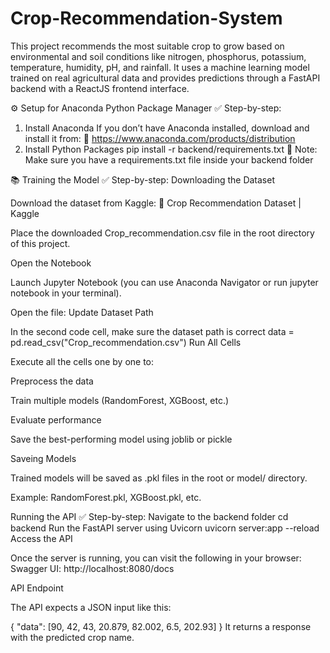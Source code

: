 # Crop-Recommendation-System
 This project recommends the most suitable crop to grow based on environmental and soil conditions like nitrogen, phosphorus, potassium, temperature, humidity, pH, and rainfall. It uses a machine learning model trained on real agricultural data and provides predictions through a FastAPI backend with a ReactJS frontend interface.

⚙️ Setup for Anaconda Python Package Manager
✅ Step-by-step:
1. Install Anaconda
If you don’t have Anaconda installed, download and install it from:
🔗 https://www.anaconda.com/products/distribution
2. Install Python Packages
 pip install -r backend/requirements.txt
📝 Note: Make sure you have a requirements.txt file inside your backend folder

📚 Training the Model
✅ Step-by-step:
Downloading the Dataset

Download the dataset from Kaggle:
🔗 Crop Recommendation Dataset | Kaggle

Place the downloaded Crop_recommendation.csv file in the root directory of this project.

Open the Notebook

Launch Jupyter Notebook (you can use Anaconda Navigator or run jupyter notebook in your terminal).

Open the file:
Update Dataset Path

In the second code cell, make sure the dataset path is correct
data = pd.read_csv("Crop_recommendation.csv")
Run All Cells

Execute all the cells one by one to:

Preprocess the data

Train multiple models (RandomForest, XGBoost, etc.)

Evaluate performance

Save the best-performing model using joblib or pickle

Saveing Models

Trained models will be saved as .pkl files in the root or model/ directory.

Example: RandomForest.pkl, XGBoost.pkl, etc.

 Running the API
✅ Step-by-step:
Navigate to the backend folder
cd backend
Run the FastAPI server using Uvicorn
uvicorn server:app --reload 
Access the API

Once the server is running, you can visit the following in your browser:
Swagger UI: http://localhost:8080/docs

API Endpoint

The API expects a JSON input like this:

{
  "data": [90, 42, 43, 20.879, 82.002, 6.5, 202.93]
}
It returns a response with the predicted crop name.




